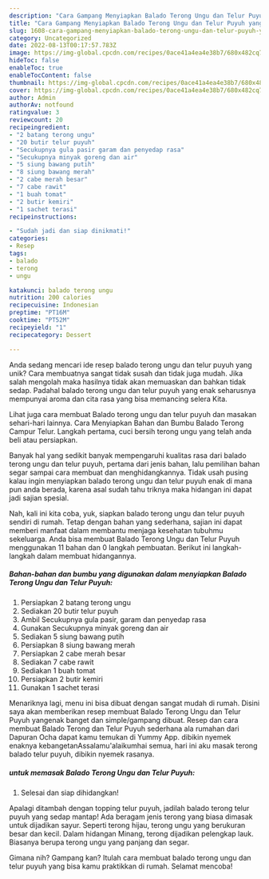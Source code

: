 ```yaml
---
description: "Cara Gampang Menyiapkan Balado Terong Ungu dan Telur Puyuh yang Mantap"
title: "Cara Gampang Menyiapkan Balado Terong Ungu dan Telur Puyuh yang Mantap"
slug: 1608-cara-gampang-menyiapkan-balado-terong-ungu-dan-telur-puyuh-yang-mantap
category: Uncategorized
date: 2022-08-13T00:17:57.783Z
image: https://img-global.cpcdn.com/recipes/0ace41a4ea4e38b7/680x482cq70/balado-terong-ungu-dan-telur-puyuh-foto-resep-utama.jpg
hideToc: false
enableToc: true
enableTocContent: false
thumbnail: https://img-global.cpcdn.com/recipes/0ace41a4ea4e38b7/680x482cq70/balado-terong-ungu-dan-telur-puyuh-foto-resep-utama.jpg
cover: https://img-global.cpcdn.com/recipes/0ace41a4ea4e38b7/680x482cq70/balado-terong-ungu-dan-telur-puyuh-foto-resep-utama.jpg
author: Admin
authorAv: notfound
ratingvalue: 3
reviewcount: 20
recipeingredient:
- "2 batang terong ungu"
- "20 butir telur puyuh"
- "Secukupnya gula pasir garam dan penyedap rasa"
- "Secukupnya minyak goreng dan air"
- "5 siung bawang putih"
- "8 siung bawang merah"
- "2 cabe merah besar"
- "7 cabe rawit"
- "1 buah tomat"
- "2 butir kemiri"
- "1 sachet terasi"
recipeinstructions:

- "Sudah jadi dan siap dinikmati!"
categories:
- Resep
tags:
- balado
- terong
- ungu

katakunci: balado terong ungu 
nutrition: 200 calories
recipecuisine: Indonesian
preptime: "PT16M"
cooktime: "PT52M"
recipeyield: "1"
recipecategory: Dessert

---
```





Anda sedang mencari ide resep balado terong ungu dan telur puyuh yang unik? Cara membuatnya sangat tidak susah dan tidak juga mudah. Jika salah mengolah maka hasilnya tidak akan memuaskan dan bahkan tidak sedap. Padahal balado terong ungu dan telur puyuh yang enak seharusnya mempunyai aroma dan cita rasa yang bisa memancing selera Kita.





Lihat juga cara membuat Balado terong ungu dan telur puyuh dan masakan sehari-hari lainnya. Cara Menyiapkan Bahan dan Bumbu Balado Terong Campur Telur. Langkah pertama, cuci bersih terong ungu yang telah anda beli atau persiapkan.

Banyak hal yang sedikit banyak mempengaruhi kualitas rasa dari balado terong ungu dan telur puyuh, pertama dari jenis bahan, lalu pemilihan bahan segar sampai cara membuat dan menghidangkannya. Tidak usah pusing kalau ingin menyiapkan balado terong ungu dan telur puyuh enak di mana pun anda berada, karena asal sudah tahu triknya maka hidangan ini dapat jadi sajian spesial.






Nah, kali ini kita coba, yuk, siapkan balado terong ungu dan telur puyuh sendiri di rumah. Tetap dengan bahan yang sederhana, sajian ini dapat memberi manfaat dalam membantu menjaga kesehatan tubuhmu sekeluarga. Anda bisa membuat Balado Terong Ungu dan Telur Puyuh menggunakan 11 bahan dan 0 langkah pembuatan. Berikut ini langkah-langkah dalam membuat hidangannya.

<!--inarticleads1-->

##### Bahan-bahan dan bumbu yang digunakan dalam menyiapkan Balado Terong Ungu dan Telur Puyuh:

1. Persiapkan 2 batang terong ungu
1. Sediakan 20 butir telur puyuh
1. Ambil Secukupnya gula pasir, garam dan penyedap rasa
1. Gunakan Secukupnya minyak goreng dan air
1. Sediakan 5 siung bawang putih
1. Persiapkan 8 siung bawang merah
1. Persiapkan 2 cabe merah besar
1. Sediakan 7 cabe rawit
1. Sediakan 1 buah tomat
1. Persiapkan 2 butir kemiri
1. Gunakan 1 sachet terasi


Menariknya lagi, menu ini bisa dibuat dengan sangat mudah di rumah. Disini saya akan memberikan resep membuat Balado Terong Ungu dan Telur Puyuh yangenak banget dan simple/gampang dibuat. Resep dan cara membuat Balado Terong dan Telur Puyuh sederhana ala rumahan dari Dapuran Ocha dapat kamu temukan di Yummy App. dibikin nyemek enaknya kebangetanAssalamu&#39;alaikumhai semua, hari ini aku masak terong balado telur puyuh, dibikin nyemek rasanya. 

<!--inarticleads2-->

#####  untuk memasak Balado Terong Ungu dan Telur Puyuh:


1. Selesai dan siap dihidangkan!

Apalagi ditambah dengan topping telur puyuh, jadilah balado terong telur puyuh yang sedap mantap! Ada beragam jenis terong yang biasa dimasak untuk dijadikan sayur. Seperti terong hijau, terong ungu yang berukuran besar dan kecil. Dalam hidangan Minang, terong dijadikan pelengkap lauk. Biasanya berupa terong ungu yang panjang dan segar. 

Gimana nih? Gampang kan? Itulah cara membuat balado terong ungu dan telur puyuh yang bisa kamu praktikkan di rumah. Selamat mencoba!
